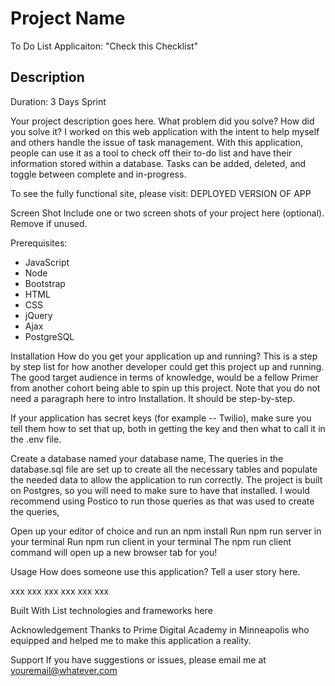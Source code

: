 # Project Name
To Do List Applicaiton:
"Check this Checklist"


## Description
Duration: 3 Days Sprint

Your project description goes here. What problem did you solve? How did you solve it?
I worked on this web application with the intent to help myself and others handle the issue of task management. With this application, people can use it as a tool to check off their to-do list and have their information stored within a database. Tasks can be added, deleted, and toggle between complete and in-progress. 

To see the fully functional site, please visit: DEPLOYED VERSION OF APP

Screen Shot
Include one or two screen shots of your project here (optional). Remove if unused.

Prerequisites:
- JavaScript
- Node
- Bootstrap
- HTML
- CSS
- jQuery
- Ajax
- PostgreSQL

Installation
How do you get your application up and running? This is a step by step list for how another developer could get this project up and running. The good target audience in terms of knowledge, would be a fellow Primer from another cohort being able to spin up this project. Note that you do not need a paragraph here to intro Installation. It should be step-by-step.

If your application has secret keys (for example -- Twilio), make sure you tell them how to set that up, both in getting the key and then what to call it in the .env file.

Create a database named your database name,
The queries in the database.sql file are set up to create all the necessary tables and populate the needed data to allow the application to run correctly. The project is built on Postgres, so you will need to make sure to have that installed. I would recommend using Postico to run those queries as that was used to create the queries,

Open up your editor of choice and run an npm install
Run npm run server in your terminal
Run npm run client in your terminal
The npm run client command will open up a new browser tab for you!

Usage
How does someone use this application? Tell a user story here.

xxx
xxx
xxx
xxx
xxx
xxx

Built With
List technologies and frameworks here

Acknowledgement
Thanks to Prime Digital Academy in Minneapolis who equipped and helped me to make this application a reality.

Support
If you have suggestions or issues, please email me at youremail@whatever.com


